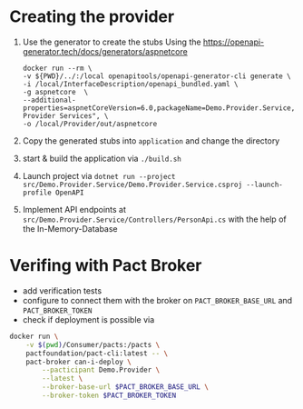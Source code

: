# Creating the provider

1. Use the generator to create the stubs
   Using the <https://openapi-generator.tech/docs/generators/aspnetcore> 

    ```
    docker run --rm \
    -v ${PWD}/../:/local openapitools/openapi-generator-cli generate \
    -i /local/InterfaceDescription/openapi_bundled.yaml \
    -g aspnetcore  \
    --additional-properties=aspnetCoreVersion=6.0,packageName=Demo.Provider.Service,packageTitle="Demo Provider Services", \
    -o /local/Provider/out/aspnetcore
    ```

2. Copy the generated stubs into `application` and change the directory
3. start & build the application via `./build.sh`
4. Launch project via `dotnet run --project src/Demo.Provider.Service/Demo.Provider.Service.csproj --launch-profile OpenAPI`
5. Implement API endpoints at `src/Demo.Provider.Service/Controllers/PersonApi.cs` with the help of the In-Memory-Database

# Verifing with Pact Broker

- add verification tests
- configure to connect them with the broker on `PACT_BROKER_BASE_URL` and `PACT_BROKER_TOKEN`
- check if deployment is possible via
```bash
docker run \
    -v $(pwd)/Consumer/pacts:/pacts \
    pactfoundation/pact-cli:latest -- \
    pact-broker can-i-deploy \
        --pacticipant Demo.Provider \
        --latest \
        --broker-base-url $PACT_BROKER_BASE_URL \
        --broker-token $PACT_BROKER_TOKEN
```